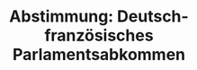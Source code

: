 ---
abstimmung:
  abstimmung: 1
  bundestagssitzung: 88
  datum: 20. März 2019
  legislaturperiode: 19
categories:
- Todo
data:
- title: Abstimmungsergebnis 20190320_1-data.pdf
  url: /res/2021-btw/abstimmungsergebnisse/20190320_1-data.pdf
- title: Abstimmungsergebnis 20190320_1_xls-data.xls
  url: /res/2021-btw/abstimmungsergebnisse/20190320_1_xls-data.xls
- title: Abstimmungsergebnis 20190320_1_xls-datacsv
  url: /res/2021-btw/abstimmungsergebnisse/csv/20190320_1_xls-datacsv
ergebnis:
  AfD:
    enthaltung: 1
    gesamt: 91
    ja: 0
    nein: 85
    nichtabgegeben: 5
    ungueltig: 0
  Bündnis 90/Die Grünen:
    enthaltung: 0
    gesamt: 67
    ja: 58
    nein: 0
    nichtabgegeben: 9
    ungueltig: 0
  Die Linke:
    enthaltung: 24
    gesamt: 69
    ja: 12
    nein: 24
    nichtabgegeben: 9
    ungueltig: 0
  FDP:
    enthaltung: 0
    gesamt: 80
    ja: 69
    nein: 0
    nichtabgegeben: 11
    ungueltig: 0
  cdu/csu:
    enthaltung: 0
    gesamt: 246
    ja: 224
    nein: 0
    nichtabgegeben: 22
    ungueltig: 0
  file: 20190320_1_xls-data.xls
  fraktionslos:
    enthaltung: 0
    gesamt: 4
    ja: 2
    nein: 2
    nichtabgegeben: 0
    ungueltig: 0
  spd:
    enthaltung: 0
    gesamt: 152
    ja: 144
    nein: 0
    nichtabgegeben: 8
    ungueltig: 0
layout: abstimmung
links:
- title: Link zu bundestag.de
  url: https://www.bundestag.de/parlament/plenum/abstimmung/abstimmung?id=589
preview: 'Deutscher Bundestag


  88. Sitzung des Deutschen Bundestages

  am Mittwoch, 20. März 2019


  Endgültiges Ergebnis der Namentlichen Abstimmung Nr. 1


  Antrag der Fraktionen CDU/CSU, SPD, FDP und BÜNDNIS 90/DIE GRÜNEN

  Ein deutsch-französisches Parlamentsabkommen Für eine verstärkte parlamentarische
  Zusammenarbeit

  Drs. 19/8540'
tags:
- Todo
title: 'Abstimmung: Deutsch-französisches Parlamentsabkommen'
---